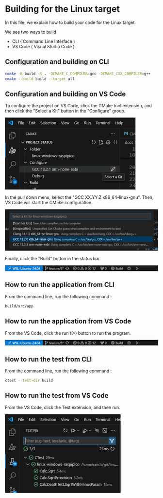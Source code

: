 # Building for the Linux target

In this file, we explain how to build your code for the Linux target. 

We see two ways to build 
- CLI ( Command Line Interface )
- VS Code ( Visual Studio Code )

## Configuration and building on CLI

```sh
cmake -B build -S . -DCMAKE_C_COMPILER=gcc -DCMAKE_CXX_COMPILER=g++ 
cmake --build build --target all
```

## Configuration and building on VS Code

To configure the project on VS Code, click the CMake tool extension, and then click the "Select a Kit" button in the "Configure" group.  

![](../image/cmake-ext.png)

In the pull down menu, select the "GCC XX.YY.Z x86_64-linux-gnu". Then, VS Code will start the CMake configuration. 

![](../image/linux-kit.png)

Finally, click the "Build" button in the status bar. 

![](../image/statusbar.png)


## How to run the application from CLI
From the command line, run the following command :
```sh
build/src/app
```

## How to run the application from VS Code
From the VS Code, click the run (▷) button to run the program. 

![](../image/statusbar.png)


## How to run the test from CLI
From the command line, run the following command :
```sh
ctest --test-dir build
```
## How to run the test from VS Code
From the VS Code, click the Test extension, and then run. 

![](../image/test.png)
